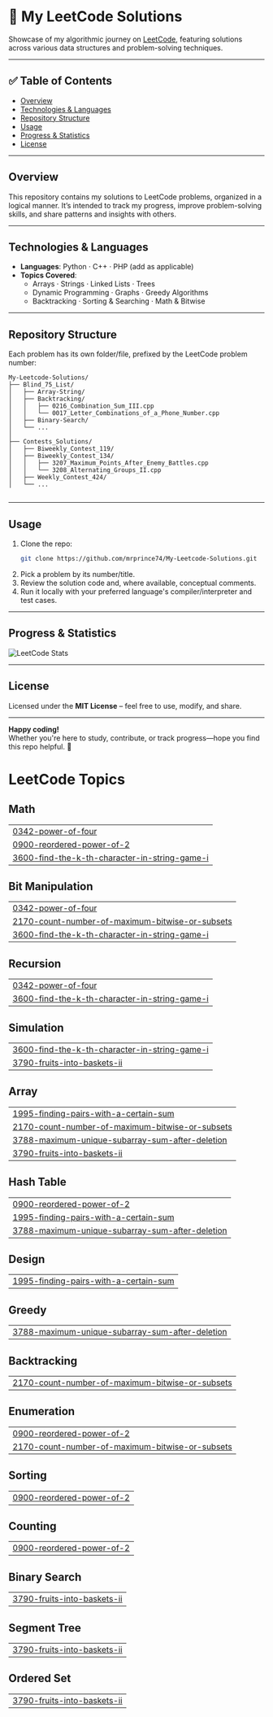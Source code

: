 
# 🧩 My LeetCode Solutions

Showcase of my algorithmic journey on [LeetCode](https://leetcode.com), featuring solutions across various data structures and problem-solving techniques.

---

## ✅ Table of Contents

- [Overview](#overview)  
- [Technologies & Languages](#technologies--languages)  
- [Repository Structure](#repository-structure)  
- [Usage](#usage)  
- [Progress & Statistics](#progress--statistics)  
- [License](#license)

---

## Overview

This repository contains my solutions to LeetCode problems, organized in a logical manner. It’s intended to track my progress, improve problem-solving skills, and share patterns and insights with others.

---

## Technologies & Languages

- **Languages**: Python · C++ · PHP (add as applicable)
- **Topics Covered**:
  - Arrays · Strings · Linked Lists · Trees
  - Dynamic Programming · Graphs · Greedy Algorithms
  - Backtracking · Sorting & Searching · Math & Bitwise

---

## Repository Structure

Each problem has its own folder/file, prefixed by the LeetCode problem number:

```
My-Leetcode-Solutions/
├── Blind_75_List/
│   ├── Array-String/
│   ├── Backtracking/
│   │   ├── 0216_Combination_Sum_III.cpp
│   │   └── 0017_Letter_Combinations_of_a_Phone_Number.cpp
│   ├── Binary-Search/
│   └── ...
│
├── Contests_Solutions/
│   ├── Biweekly_Contest_119/
│   ├── Biweekly_Contest_134/
│   │   ├── 3207_Maximum_Points_After_Enemy_Battles.cpp
│   │   └── 3208_Alternating_Groups_II.cpp
│   ├── Weekly_Contest_424/
│   └── ...


```


---

## Usage

1. Clone the repo:
    ```bash
    git clone https://github.com/mrprince74/My-Leetcode-Solutions.git
    ```
2. Pick a problem by its number/title.
3. Review the solution code and, where available, conceptual comments.
4. Run it locally with your preferred language's compiler/interpreter and test cases.

---


## Progress & Statistics


![LeetCode Stats](https://leetcard.jacoblin.cool/mrprince22?theme=unicorn&font=Noto%20Sans%20KR&ext=activity)


---


## License

Licensed under the **MIT License** – feel free to use, modify, and share.

---

**Happy coding!**  
Whether you're here to study, contribute, or track progress—hope you find this repo helpful. 🚀

<!---LeetCode Topics Start-->
# LeetCode Topics
## Math
|  |
| ------- |
| [0342-power-of-four](https://github.com/mrprince74/My-Leetcode-Solutions/tree/master/0342-power-of-four) |
| [0900-reordered-power-of-2](https://github.com/mrprince74/My-Leetcode-Solutions/tree/master/0900-reordered-power-of-2) |
| [3600-find-the-k-th-character-in-string-game-i](https://github.com/mrprince74/My-Leetcode-Solutions/tree/master/3600-find-the-k-th-character-in-string-game-i) |
## Bit Manipulation
|  |
| ------- |
| [0342-power-of-four](https://github.com/mrprince74/My-Leetcode-Solutions/tree/master/0342-power-of-four) |
| [2170-count-number-of-maximum-bitwise-or-subsets](https://github.com/mrprince74/My-Leetcode-Solutions/tree/master/2170-count-number-of-maximum-bitwise-or-subsets) |
| [3600-find-the-k-th-character-in-string-game-i](https://github.com/mrprince74/My-Leetcode-Solutions/tree/master/3600-find-the-k-th-character-in-string-game-i) |
## Recursion
|  |
| ------- |
| [0342-power-of-four](https://github.com/mrprince74/My-Leetcode-Solutions/tree/master/0342-power-of-four) |
| [3600-find-the-k-th-character-in-string-game-i](https://github.com/mrprince74/My-Leetcode-Solutions/tree/master/3600-find-the-k-th-character-in-string-game-i) |
## Simulation
|  |
| ------- |
| [3600-find-the-k-th-character-in-string-game-i](https://github.com/mrprince74/My-Leetcode-Solutions/tree/master/3600-find-the-k-th-character-in-string-game-i) |
| [3790-fruits-into-baskets-ii](https://github.com/mrprince74/My-Leetcode-Solutions/tree/master/3790-fruits-into-baskets-ii) |
## Array
|  |
| ------- |
| [1995-finding-pairs-with-a-certain-sum](https://github.com/mrprince74/My-Leetcode-Solutions/tree/master/1995-finding-pairs-with-a-certain-sum) |
| [2170-count-number-of-maximum-bitwise-or-subsets](https://github.com/mrprince74/My-Leetcode-Solutions/tree/master/2170-count-number-of-maximum-bitwise-or-subsets) |
| [3788-maximum-unique-subarray-sum-after-deletion](https://github.com/mrprince74/My-Leetcode-Solutions/tree/master/3788-maximum-unique-subarray-sum-after-deletion) |
| [3790-fruits-into-baskets-ii](https://github.com/mrprince74/My-Leetcode-Solutions/tree/master/3790-fruits-into-baskets-ii) |
## Hash Table
|  |
| ------- |
| [0900-reordered-power-of-2](https://github.com/mrprince74/My-Leetcode-Solutions/tree/master/0900-reordered-power-of-2) |
| [1995-finding-pairs-with-a-certain-sum](https://github.com/mrprince74/My-Leetcode-Solutions/tree/master/1995-finding-pairs-with-a-certain-sum) |
| [3788-maximum-unique-subarray-sum-after-deletion](https://github.com/mrprince74/My-Leetcode-Solutions/tree/master/3788-maximum-unique-subarray-sum-after-deletion) |
## Design
|  |
| ------- |
| [1995-finding-pairs-with-a-certain-sum](https://github.com/mrprince74/My-Leetcode-Solutions/tree/master/1995-finding-pairs-with-a-certain-sum) |
## Greedy
|  |
| ------- |
| [3788-maximum-unique-subarray-sum-after-deletion](https://github.com/mrprince74/My-Leetcode-Solutions/tree/master/3788-maximum-unique-subarray-sum-after-deletion) |
## Backtracking
|  |
| ------- |
| [2170-count-number-of-maximum-bitwise-or-subsets](https://github.com/mrprince74/My-Leetcode-Solutions/tree/master/2170-count-number-of-maximum-bitwise-or-subsets) |
## Enumeration
|  |
| ------- |
| [0900-reordered-power-of-2](https://github.com/mrprince74/My-Leetcode-Solutions/tree/master/0900-reordered-power-of-2) |
| [2170-count-number-of-maximum-bitwise-or-subsets](https://github.com/mrprince74/My-Leetcode-Solutions/tree/master/2170-count-number-of-maximum-bitwise-or-subsets) |
## Sorting
|  |
| ------- |
| [0900-reordered-power-of-2](https://github.com/mrprince74/My-Leetcode-Solutions/tree/master/0900-reordered-power-of-2) |
## Counting
|  |
| ------- |
| [0900-reordered-power-of-2](https://github.com/mrprince74/My-Leetcode-Solutions/tree/master/0900-reordered-power-of-2) |
## Binary Search
|  |
| ------- |
| [3790-fruits-into-baskets-ii](https://github.com/mrprince74/My-Leetcode-Solutions/tree/master/3790-fruits-into-baskets-ii) |
## Segment Tree
|  |
| ------- |
| [3790-fruits-into-baskets-ii](https://github.com/mrprince74/My-Leetcode-Solutions/tree/master/3790-fruits-into-baskets-ii) |
## Ordered Set
|  |
| ------- |
| [3790-fruits-into-baskets-ii](https://github.com/mrprince74/My-Leetcode-Solutions/tree/master/3790-fruits-into-baskets-ii) |
<!---LeetCode Topics End-->